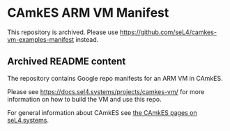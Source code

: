 <!--
     Copyright 2019, Data61, CSIRO

     SPDX-License-Identifier: BSD-2-Clause
-->

CAmkES ARM VM Manifest
======================

This repository is archived. Please use
<https://github.com/seL4/camkes-vm-examples-manifest> instead.



Archived README content
-----------------------

The repository contains Google repo manifests for an ARM VM in CAmkES.

Please see <https://docs.sel4.systems/projects/camkes-vm/> for more
information on how to build the VM and use this repo.

For general information about CAmkES see [the CAmkES pages on
seL4.systems](https://docs.sel4.systems/projects/camkes/).
